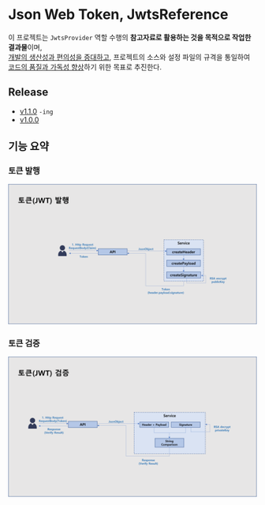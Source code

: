 # Json Web Token, JwtsReference
이 프로젝트는 `JwtsProvider` 역할 수행의 **참고자료로 활용하는 것을 목적으로 작업한 결과물**이며, \
  <u>개발의 생산성과 편의성을 증대하고</u>, 프로젝트의 소스와 설정 파일의 규격을 통일하여 <u>코드의 품질과 가독성 향상</u>하기 위한 목표로 추진한다.


## Release
- [v1.1.0](./) `-ing`
- [v1.0.0](./RELEASENOTE.md#v100-2024-01-30-)

## 기능 요약
### 토큰 발행
![](src/main/resources/static/image/createToken.png)
### 토큰 검증
![](src/main/resources/static/image/verifyToken.png)
